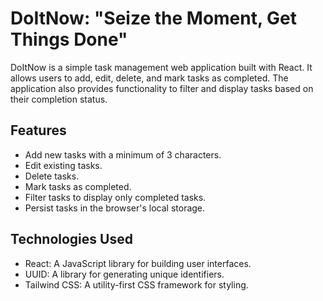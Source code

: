 # DoItNow: "Seize the Moment, Get Things Done"

DoItNow is a simple task management web application built with React. It allows users to add, edit, delete, and mark tasks as completed. The application also provides functionality to filter and display tasks based on their completion status.

## Features

- Add new tasks with a minimum of 3 characters.
- Edit existing tasks.
- Delete tasks.
- Mark tasks as completed.
- Filter tasks to display only completed tasks.
- Persist tasks in the browser's local storage.

## Technologies Used

- React: A JavaScript library for building user interfaces.
- UUID: A library for generating unique identifiers.
- Tailwind CSS: A utility-first CSS framework for styling.
